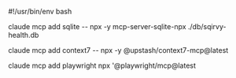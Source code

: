 #!/usr/bin/env bash

claude mcp add sqlite -- npx -y mcp-server-sqlite-npx ./db/sqirvy-health.db

claude mcp add context7 -- npx -y @upstash/context7-mcp@latest

claude mcp add playwright npx '@playwright/mcp@latest
